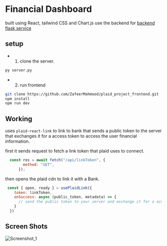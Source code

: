 # Financial Dashboard

built using React, tailwind CSS and Chart.js
use the backend for [backend flask service](https://github.com/ZafeerMahmood/plaid_project_backend)

## setup

- 1. clone the server.

```sh
py server.py
```

- 2. run frontend

```sh
git clone https://github.com/ZafeerMahmood/plaid_project_frontend.git
npm install
npm run dev
```

## Working

uses `plaid-react-link` to link to bank that sends a public token to the server that exchanges it for a access token to access the user
financial information.

first it sends request to fetch a link token that plaid uses to connect.

```js
  const res = await fetch("/api/linkToken", {
        method: "GET",
      });
```

then opens the plaid cdn to link it with a Bank.

```js
 const { open, ready } = usePlaidLink({
    token: linkToken,
    onSuccess: async (public_token, metadata) => {
      // send the public token to your server and exchange it for a access token.
    }
  })
```

## Screen Shots

![Screenshot_1](path/to/screenshot.png)
